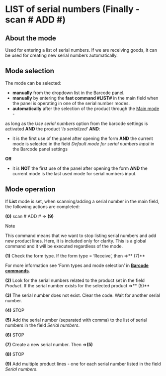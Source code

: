 # LIST of serial numbers (Finally - scan # ADD #)

## About the mode
 
Used for entering a list of serial numbers. If we are receiving goods, it can be used for creating new serial numbers automatically. 
 
## Mode selection
 
The mode can be selected:

- **manually** from the dropdown list in the Barcode panel.  
- **manually** by entering the **fast command #LIST#** in the main field when the panel is operating in one of the serial number modes.
- **automatically** after the selection of the product through the [Main mode](https://docs.erp.net/winclient/introduction/barcode-commands/barcode-modes/main-mode.html) -

as long as the _Use serial numbers_ option from the barcode settings is activated **AND** the product ‘_Is serialized_’ **AND**:

- it is the first use of the panel after opening the form **AND** the current mode is selected in the field _Default mode for serial numbers input_ in the Barcode panel settings 

**OR**

-  it is **NOT** the first use of the panel after opening the form **AND** the current mode is the last used mode for serial numbers input.
 
 
## Mode operation
 
 If **List** mode is set, when scanning/adding a serial number in the main field, the following actions are completed:
 
**(0)** scan # ADD # => **(9)**

> [!NOTE]
> 
> This command means that we want to stop listing serial numbers and add new product lines. Here, it is included only for clarity. This is a global command and it will be executed regardless of the mode.

**(1)** Check the form type. If the form type = ‘Receive’, then =>** (7)** 

For more information see ‘Form types and mode selection’ in **[Barcode commands](https://docs.erp.net/winclient/introduction/barcode-commands/index.html)**.

**(2)** Look for the serial numbers related to the product set in the field _Product_. If the serial number exists for the selected product =>** (5)**

**(3)** The serial number does not exist. Clear the code. Wait for another serial number.

**(4)** STOP

**(5)** Add the serial number (separated with comma) to the list of serial numbers in the field _Serial numbers_.

**(6)** STOP

**(7)** Create a new serial number. Then =>**(5)**

**(8)** STOP

**(9)** Add multiple product lines - one for each serial number listed in the field _Serial numbers_.


